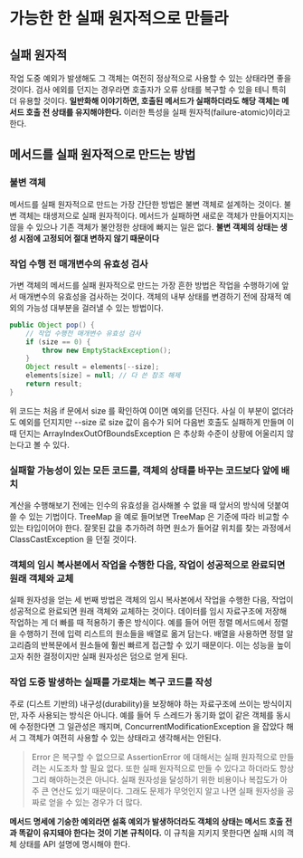 # 가능한 한 실패 원자적으로 만들라

## 실패 원자적
작업 도중 예외가 발생해도 그 객체는 여전히 정상적으로 사용할 수 있는 상태라면 좋을 것이다.
검사 에외를 던지는 경우라면 호출자가 오류 상태를 복구할 수 있을 테니 특히 더 유용할 것이다.
**일반화해 이야기하면, 호출된 메서드가 실패하더라도 해당 객체는 메서드 호출 전 상태를 유지해야한다.**
이러한 특성을 실패 원자적(failure-atomic)이라고 한다.

## 메서드를 실패 원자적으로 만드는 방법
### 불변 객체
메서드를 실패 원자적으로 만드는 가장 간단한 방법은 불변 객체로 설계하는 것이다. 
불변 객체는 태생저으로 실패 원자적이다. 메서드가 실패하면 새로운 객체가 만들어지지는 않을 수 있으나 기존 객체가 불안정한 상태에 빠지는 일은 없다.
**불변 객체의 상태는 생성 시점에 고정되어 절대 변하지 않기 때문이다**

### 작업 수행 전 매개변수의 유효성 검사
가변 객체의 메서드를 실패 원자적으로 만드는 가장 흔한 방법은 작업을 수행하기에 앞서 매개변수의 유효성을 검사하는 것이다.
객체의 내부 상태를 변경하기 전에 잠재적 예외의 가능성 대부분을 걸러낼 수 있는 방법이다.
```java
public Object pop() {
    // 작업 수행전 매개변수 유효성 검사
    if (size == 0) {
        throw new EmptyStackException();
    }
    Object result = elements[--size];
    elements[size] = null; // 다 쓴 참조 해제
    return result;
}
```
위 코드는 처음 if 문에서 size 를 확인하여 0이면 예외를 던진다.
사실 이 부분이 없더라도 예외를 던지지만 --size 로 size 값이 음수가 되어 다음번 호출도 실패하게 만들며
이때 던지는 ArrayIndexOutOfBoundsException 은 추상화 수준이 상황에 어울리지 않는다고 볼 수 있다.

### 실패할 가능성이 있는 모든 코드를, 객체의 상태를 바꾸는 코드보다 앞에 배치
계산을 수행해보기 전에는 인수의 유효성을 검사해볼 수 없을 때 앞서의 방식에 덧붙여 쓸 수 있는 기법이다.
TreeMap 을 예로 들머보면 TreeMap 은 기준에 따라 비교할 수 있는 타입이어야 한다.
잘못된 값을 추가하려 하면 원소가 들어갈 위치를 찾는 과정에서 ClassCastException 을 던질 것이다.

### 객체의 임시 복사본에서 작업을 수행한 다음, 작업이 성공적으로 완료되면 원래 객체와 교체
실패 원자성을 얻는 세 번째 방법은 객체의 임시 복사본에서 작업을 수행한 다음, 작업이 성공적으로 완료되면 원래 객체와 교체하는 것이다.
데이터를 임시 자료구조에 저장해 작업하는 게 더 빠를 때 적용하기 좋은 방식이다.
예를 들어 어떤 정렬 메서드에서 정렬을 수행하기 전에 입력 리스트의 원소들을 배열로 옮겨 담는다.
배열을 사용하면 정렬 알고리즘의 반복문에서 원소들에 훨씬 빠르게 접근할 수 있기 때문이다.
이는 성능을 높이고자 취한 결정이지만 실패 원자성은 덤으로 얻게 된다.

### 작업 도중 발생하는 실패를 가로채는 복구 코드를 작성
주로 (디스트 기반의) 내구성(durability)을 보장해야 하는 자료구조에 쓰이는 방식이지만, 자주 사용되는 방식은 아니다.
예를 들어 두 스레드가 동기화 없이 같은 객체를 동시에 수정한다면 그 일관성은 깨지며, ConcurrentModificationException 을 잡았다 해서 
그 객체가 여전히 사용할 수 있는 상태라고 생각해서는 안된다.
> Error 은 복구할 수 없으므로 AssertionError 에 대해서는 실패 원자적으로 만들려는 시도조차 할 필요 없다. 
> 또한 실패 원자적으로 만들 수 있다고 하더라도 항상 그리 해야하는것은 아니다. 실패 원자성을 달성하기 위한 비용이나 복잡도가 아주 큰 연산도 있기 때문이다. 
> 그래도 문제가 무엇인지 알고 나면 실패 원자성을 공짜로 얻을 수 있는 경우가 더 많다.

**메서드 명세에 기숭한 예외라면 설혹 예외가 발생하더라도 객체의 상태는 메서드 호출 전과 똑같이 유지돼야 한다는 것이 기본 규칙이다.**
이 규칙을 지키지 못한다면 실패 시의 객체 상태를 API 설명에 명시해야 한다.